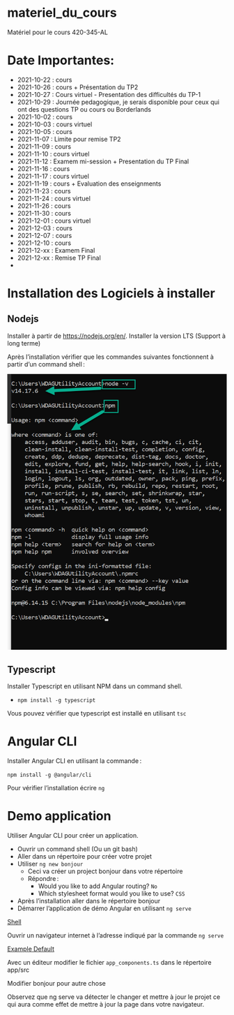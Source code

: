 # materiel_du_cours
Matériel pour le cours 420-345-AL

# Date Importantes:

* 2021-10-22 : cours
* 2021-10-26 : cours + Présentation du TP2
* 2021-10-27 : Cours virtuel - Presentation des difficultés du TP-1
* 2021-10-29 : Journée pedagogique, je serais disponible pour ceux qui ont des questions TP ou cours ou Borderlands
* 2021-10-02 : cours
* 2021-10-03 : cours virtuel
* 2021-10-05 : cours
* 2021-11-07 : Limite pour remise TP2
* 2021-11-09 : cours
* 2021-11-10 : cours virtuel
* 2021-11-12 : Examem mi-session + Presentation du TP Final
* 2021-11-16 : cours
* 2021-11-17 : cours virtuel
* 2021-11-19 : cours + Evaluation des enseignments
* 2021-11-23 : cours
* 2021-11-24 : cours virtuel
* 2021-11-26 : cours
* 2021-11-30 : cours
* 2021-12-01 : cours virtuel
* 2021-12-03 : cours
* 2021-12-07 : cours
* 2021-12-10 : cours
* 2021-12-xx : Examem Final
* 2021-12-xx : Remise TP Final
* 


# Installation des Logiciels à installer 

## Nodejs 

Installer à partir de https://nodejs.org/en/. Installer la version LTS (Support à long terme) 

Après l’installation vérifier que les commandes suivantes fonctionnent à partir d’un command shell : 

![Image Shell](images/node_npm.png)

## Typescript 

Installer Typescript en utilisant NPM dans un command shell.  

* `npm install -g typescript`

Vous pouvez vérifier que typescript est installé en utilisant `tsc`

# Angular CLI 

Installer Angular CLI en utilisant la commande : 

`npm install -g @angular/cli`

Pour vérifier l’installation écrire `ng`

# Demo application 

Utiliser Angular CLI pour créer un application. 

* Ouvrir un command shell (Ou un git bash)
* Aller dans un répertoire pour créer votre projet 
* Utiliser `ng new bonjour`
  * Ceci va créer un project bonjour dans votre répertoire 
  * Répondre : 
    * Would you like to add Angular routing? `No `
    * Which stylesheet format would you like to use? `CSS `
* Après l’installation aller dans le répertoire bonjour 
* Démarrer l’application de démo Angular en utilisant `ng serve` 

[Shell](images/angular_shell.png)

Ouvrir un navigateur internet à l’adresse indiqué par la commande `ng serve `

[Example Default](images/app_default.png)
 
Avec un éditeur modifier le fichier `app_components.ts` dans le répertoire app/src 

Modifier bonjour pour autre chose 

Observez que ng serve va détecter le changer et mettre à jour le projet ce qui aura comme effet de mettre à jour la page dans votre navigateur. 
